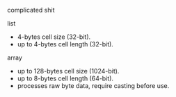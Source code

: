 complicated shit  

list    
- 4-bytes cell size (32-bit).  
- up to 4-bytes cell length (32-bit).  
  
array  
- up to 128-bytes cell size (1024-bit).  
- up to 8-bytes cell length (64-bit).  
- processes raw byte data, require casting before use.  
